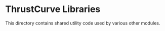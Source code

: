 # ThrustCurve Libraries

This directory contains shared utility code used by various other modules.
